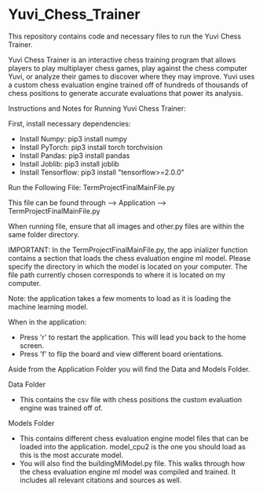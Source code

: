 # Yuvi_Chess_Trainer

This repository contains code and necessary files to run the Yuvi Chess Trainer. 

Yuvi Chess Trainer is an interactive chess training program that allows players to play multiplayer chess games, play against the chess computer Yuvi, or analyze their games to discover where they may improve. Yuvi uses a custom chess evaluation engine trained off of hundreds of thousands of chess positions to generate accurate evaluations that power its analysis.

Instructions and Notes for Running Yuvi Chess Trainer:

First, install necessary dependencies:

- Install Numpy: pip3 install numpy
- Install PyTorch: pip3 install torch torchvision
- Install Pandas: pip3 install pandas
- Install Joblib: pip3 install joblib
- Install Tensorflow: pip3 install "tensorflow>=2.0.0"

Run the Following File:
TermProjectFinalMainFile.py

This file can be found through --> Application --> TermProjectFinalMainFile.py

When running file, ensure that all images and other.py files are within the same folder directory. 

IMPORTANT: In the TermProjectFinalMainFile.py, the app inializer function contains a section that loads the chess evaluation engine ml model. Please specify the directory in which the model is located on your computer. The file path currently chosen corresponds to where it is located on my computer. 

Note: the application takes a few moments to load as it is loading the machine learning model.

When in the application:
- Press 'r' to restart the application. This will lead you back to the home screen. 
- Press 'f' to flip the board and view different board orientations. 

Aside from the Application Folder you will find the Data and Models Folder. 

Data Folder
- This contains the csv file with chess positions the custom evaluation engine was trained off of. 

Models Folder
- This contains different chess evaluation engine model files that can be loaded into the application. model_cpu2 is the one you should load as this is the most accurate model. 
- You will also find the buildingMlModel.py file. This walks through how the chess evaluation engine ml model was compiled and trained. It includes all relevant citations and sources as well. 
